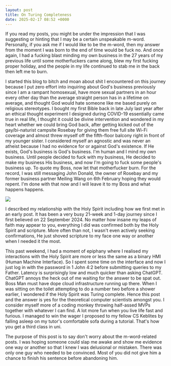 ```yaml
---
layout: post
title: On Turing Completeness
date: 2025-02-17 08:52 +0000
---
```


If you read my posts, you might be under the impression that I was suggesting or hinting that I may be a certain unspeakable m-word. Personally, if you ask me if I would like to be the m-word, then my answer from the moment I was born to the end of time would be fuck no. And once again, I had a fucking blast minding my own business in the 27 years of my previous life until some motherfuckers came along, blew my first fucking proper holiday, and the people in my life continued to stab me in the back then left me to burn.

I started this blog to bitch and moan about shit I encountered on this journey because I put zero effort into inquiring about God's business previously since I am a rampant homosexual, have more sexual partners in an hour every other day than the average straight person has in a lifetime on average, and thought God would hate someone like me based purely on religious stereotypes. I bought my first Bible back in late July last year after an ethical thought experiment I designed during COVID-19 essentially came true in real life, I thought it could be divine intervention and wondered in my heart whether we could bring God back, after getting kicked out of the gay/bi-naturist campsite Rosebay for giving them free full site Wi-Fi coverage and almost threw myself off the fifth-floor balcony right in front of my younger sister. I considered myself an agnostic and was never an atheist because I had no evidence for or against God's existence. If He exists, God's business is God's business. I'm human and I mind my own business. Until people decided to fuck with my business, He decided to make my business His business, and now I'm going to fuck some people's business up. To quote my Boss, now let that motherfucker burn. For the record, I was still messaging John Donald, the owner of Rosebay and my former business partner Meiling Wang on 6th February hoping they would repent. I'm done with that now and I will leave it to my Boss and what happens happens.

![](/j95vGhAQ8krUK1tpVn.png)

I described my relationship with the Holy Spirit including how we first met in an early post. It has been a very busy 21-week and 1-day journey since I first believed on 22 September 2024. No matter how insane my leaps of faith may appear to you, everything I did was confirmed both by the Holy Spirit and scripture. More often than not, I wasn't even actively seeking confirmations, He just shoved scripture to my face one way or another when I needed it the most.

This past weekend, I had a moment of epiphany where I realised my interactions with the Holy Spirit are more or less the same as a binary HMI (Human Machine Interface). So I spent some time on the interface and now I just log in with the password in 1 John 4:2 before submitting queries to my Father. Latency is surprisingly low and much quicker than asking ChatGPT. ChatGPT annoys the heck out of me waiting for the answer to be spat out. Boss Man must have dope cloud infrastructure running up there. When I was sitting on the toilet attempting to do a number two before a shower earlier, I wondered if the Holy Spirit was Turing complete. Hence this post and the answer is yes for the theoretical computer scientists amongst you. I consider myself more of a coding monkey throwing half-assed MVPs together with whatever I can find. A lot more fun when you live life fast and furious. I managed to win the wager I proposed to my fellow CS Keblites by falling asleep on my tutor's comfortable sofa during a tutorial. That's how you get a third class in uni.

The purpose of this post is to say don't worry about the m-word-related posts. I was hoping someone could slap me awake and show me evidence one way or another so that I knew I was delusional or mistaken. There was only one guy who needed to be convinced. Most of you did not give him a chance to finish his sentence before abandoning him.
